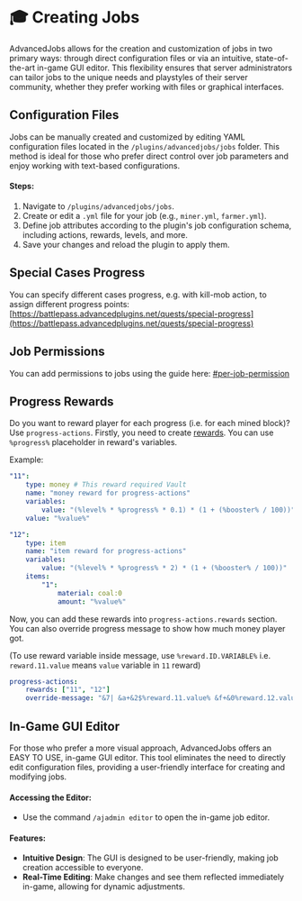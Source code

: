 # 🎓 Creating Jobs

AdvancedJobs allows for the creation and customization of jobs in two primary ways: through direct configuration files or via an intuitive, state-of-the-art in-game GUI editor. This flexibility ensures that server administrators can tailor jobs to the unique needs and playstyles of their server community, whether they prefer working with files or graphical interfaces.

## Configuration Files

Jobs can be manually created and customized by editing YAML configuration files located in the `/plugins/advancedjobs/jobs` folder. This method is ideal for those who prefer direct control over job parameters and enjoy working with text-based configurations.

#### Steps:

1. Navigate to `/plugins/advancedjobs/jobs`.
2. Create or edit a `.yml` file for your job (e.g., `miner.yml`, `farmer.yml`).
3. Define job attributes according to the plugin's job configuration schema, including actions, rewards, levels, and more.
4. Save your changes and reload the plugin to apply them.

## Special Cases Progress

You can specify different cases progress, e.g. with kill-mob action, to assign different progress points: [https://battlepass.advancedplugins.net/quests/special-progress](https://battlepass.advancedplugins.net/quests/special-progress)

## Job Permissions

You can add permissions to jobs using the guide here: [#per-job-permission](../general/commands-and-permissions.md#per-job-permission "mention")

## Progress Rewards

Do you want to reward player for each progress (i.e. for each mined block)? Use `progress-actions`.
Firstly, you need to create [rewards](https://jobs.advancedplugins.net/tutorials/rewards-guide). You can use `%progress%` placeholder in reward's variables.

Example:

```yaml
"11":
    type: money # This reward required Vault
    name: "money reward for progress-actions"
    variables:
        value: "(%level% * %progress% * 0.1) * (1 + (%booster% / 100))"
    value: "%value%"

"12":
    type: item
    name: "item reward for progress-actions"
    variables:
        value: "(%level% * %progress% * 2) * (1 + (%booster% / 100))"
    items:
        "1":
            material: coal:0
            amount: "%value%"
```

Now, you can add these rewards into `progress-actions.rewards` section. You can also override progress message to show how much money player got.

(To use reward variable inside message, use `%reward.ID.VARIABLE%` i.e. `reward.11.value` means `value` variable in `11` reward)

```yaml
progress-actions:
    rewards: ["11", "12"]
    override-message: "&7| &a+&2$%reward.11.value% &f+&0%reward.12.value% &7(&e%progress%&7/%required_progress%&7) &7[&e%job_name%&7] &7|"
```

## In-Game GUI Editor

For those who prefer a more visual approach, AdvancedJobs offers an EASY TO USE, in-game GUI editor. This tool eliminates the need to directly edit configuration files, providing a user-friendly interface for creating and modifying jobs.

#### Accessing the Editor:

-   Use the command `/ajadmin editor` to open the in-game job editor.

#### Features:

-   **Intuitive Design**: The GUI is designed to be user-friendly, making job creation accessible to everyone.
-   **Real-Time Editing**: Make changes and see them reflected immediately in-game, allowing for dynamic adjustments.
